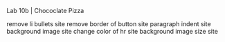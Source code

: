 Lab 10b | Chococlate Pizza

remove li bullets site
remove border of button site
paragraph indent site
background image site
change color of hr site
background image size site